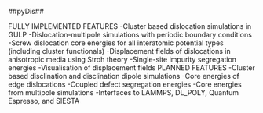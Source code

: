 ##pyDis##

FULLY IMPLEMENTED FEATURES
-Cluster based dislocation simulations in GULP
-Dislocation-multipole simulations with periodic boundary conditions
-Screw dislocation core energies for all interatomic potential types (including
 cluster functionals)
-Displacement fields of dislocations in anisotropic media using Stroh theory
-Single-site impurity segregation energies
-Visualisation of displacement fields
PLANNED FEATURES
-Cluster based disclination and disclination dipole simulations
-Core energies of edge dislocations
-Coupled defect segregation energies
-Core energies from multipole simulations
-Interfaces to LAMMPS, DL_POLY, Quantum Espresso, and SIESTA
